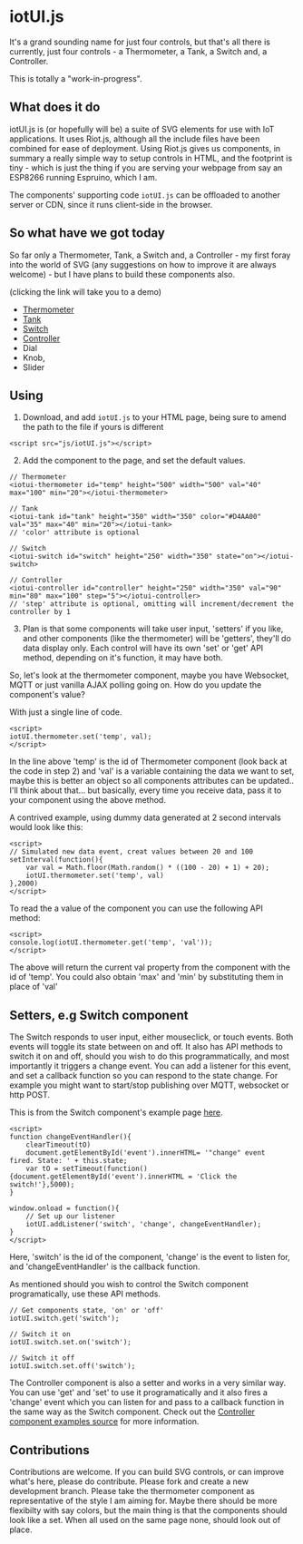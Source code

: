 # iotUI.js

It's a grand sounding name for just four controls, but that's all there is currently, just four controls - a Thermometer, a Tank, a Switch and, a Controller.

This is totally a "work-in-progress".

## What does it do

iotUI.js is (or hopefully will be) a suite of SVG elements for use with IoT applications. It uses Riot.js, although all the include files have been combined for ease of deployment. Using Riot.js gives us components, in summary a really simple way to setup controls in HTML, and the footprint is tiny - which is just the thing if you are serving your webpage from say an ESP8266 running Espruino, which I am. 

The components' supporting code ```iotUI.js``` can be offloaded to another server or CDN, since it runs client-side in the browser.

## So what have we got today

So far only a Thermometer, Tank, a Switch and, a Controller -  my first foray into the world of SVG (any suggestions on how to improve it are always welcome) - but I have plans to build these components also. 

(clicking the link will take you to a demo)

- [Thermometer](https://rawgit.com/olliephillips/iotUI.js/master/examples/thermometer.html)
- [Tank](https://rawgit.com/olliephillips/iotUI.js/master/examples/tank.html)
- [Switch](https://rawgit.com/olliephillips/iotUI.js/master/examples/switch.html)
- [Controller](https://rawgit.com/olliephillips/iotUI.js/master/examples/controller.html)
- Dial
- Knob,
- Slider


## Using

1) Download, and add ```iotUI.js``` to your HTML page, being sure to amend the path to the file if yours is different

```
<script src="js/iotUI.js"></script>
```

2) Add the component to the page, and set the default values.

```
// Thermometer
<iotui-thermometer id="temp" height="500" width="500" val="40" max="100" min="20"></iotui-thermometer>

// Tank
<iotui-tank id="tank" height="350" width="350" color="#D4AA00" val="35" max="40" min="20"></iotui-tank>
// 'color' attribute is optional

// Switch
<iotui-switch id="switch" height="250" width="350" state="on"></iotui-switch>

// Controller
<iotui-controller id="controller" height="250" width="350" val="90" min="80" max="100" step="5"></iotui-controller>
// 'step' attribute is optional, omitting will increment/decrement the controller by 1

```
3) Plan is that some components will take user input, 'setters' if you like, and other components (like the thermometer) will be 'getters', they'll do data display only. Each control will have its own 'set' or 'get' API method, depending on it's function, it may have both.

So, let's look at the thermometer component, maybe you have Websocket, MQTT or just vanilla AJAX polling going on. How do you update the component's value?

With just a single line of code.

```
<script>
iotUI.thermometer.set('temp', val);
</script>
```

In the line above 'temp' is the id of Thermometer component (look back at the code in step 2) and 'val' is a variable containing the data we want to set, maybe this is better an object so all components attributes can be updated.. I'll think about that... but basically, every time you receive data, pass it to your component using the above method.

A contrived example, using dummy data generated at 2 second intervals would look like this:

```
<script>
// Simulated new data event, creat values between 20 and 100
setInterval(function(){
	var val = Math.floor(Math.random() * ((100 - 20) + 1) + 20);
	iotUI.thermometer.set('temp', val)
},2000)
</script>
```

To read the a value of the component you can use the following API method:

```
<script>	
console.log(iotUI.thermometer.get('temp', 'val'));
</script>
```
The above will return the current val property from the component with the id of 'temp'. You could also obtain 'max' and 'min' by substituting them in place of 'val'

## Setters, e.g Switch component
The Switch responds to user input, either mouseclick, or touch events. Both events will toggle its state between on and off. It also has API methods to switch it on and off, should you wish to do this programmatically, and most importantly it triggers a change event. You can add a listener for this event, and set a callback function so you can respond to the state change. For example you might want to start/stop publishing over MQTT, websocket or http POST.

This is from the Switch component's example page [here](https://rawgit.com/olliephillips/iotUI.js/master/examples/switch.html). 

```
<script>
function changeEventHandler(){
	clearTimeout(tO)
	document.getElementById('event').innerHTML= '"change" event  fired. State: ' + this.state;
	var tO = setTimeout(function(){document.getElementById('event').innerHTML = 'Click the switch!'},5000);
}

window.onload = function(){	
	// Set up our listener
	iotUI.addListener('switch', 'change', changeEventHandler);
}
</script>
``` 
Here, 'switch' is the id of the component, 'change' is the event to listen for, and 'changeEventHandler' is the callback function.

As mentioned should you wish to control the Switch component programatically, use these API methods.

```
// Get components state, 'on' or 'off'
iotUI.switch.get('switch');

// Switch it on
iotUI.switch.set.on('switch');

// Switch it off
iotUI.switch.set.off('switch');
```

The Controller component is also a setter and works in a very similar way. You can use 'get' and 'set' to use it programatically and it also fires a 'change' event which you can listen for and pass to a callback function in the same way as the Switch component. Check out the [Controller component examples source](https://rawgit.com/olliephillips/iotUI.js/master/examples/controller.html) for more information.

## Contributions

Contributions are welcome. If you can build SVG controls, or can improve what's here, please do contribute.  Please fork and create a new development branch. Please take the thermometer component as representative of the style I am aiming for. Maybe there should be more flexibilty with say colors, but the main thing is that the components should look like a set. When all used on the same page none, should look out of place.

